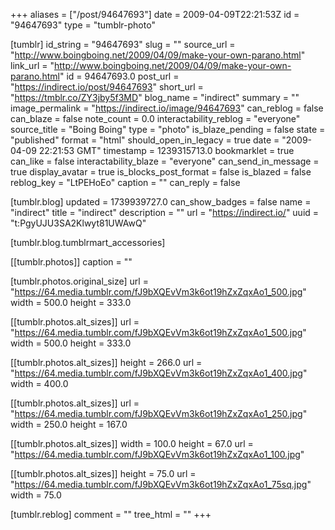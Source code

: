 +++
aliases = ["/post/94647693"]
date = 2009-04-09T22:21:53Z
id = "94647693"
type = "tumblr-photo"

[tumblr]
id_string = "94647693"
slug = ""
source_url = "http://www.boingboing.net/2009/04/09/make-your-own-parano.html"
link_url = "http://www.boingboing.net/2009/04/09/make-your-own-parano.html"
id = 94647693.0
post_url = "https://indirect.io/post/94647693"
short_url = "https://tmblr.co/ZY3jby5f3MD"
blog_name = "indirect"
summary = ""
image_permalink = "https://indirect.io/image/94647693"
can_reblog = false
can_blaze = false
note_count = 0.0
interactability_reblog = "everyone"
source_title = "Boing Boing"
type = "photo"
is_blaze_pending = false
state = "published"
format = "html"
should_open_in_legacy = true
date = "2009-04-09 22:21:53 GMT"
timestamp = 1239315713.0
bookmarklet = true
can_like = false
interactability_blaze = "everyone"
can_send_in_message = true
display_avatar = true
is_blocks_post_format = false
is_blazed = false
reblog_key = "LtPEHoEo"
caption = ""
can_reply = false

[tumblr.blog]
updated = 1739939727.0
can_show_badges = false
name = "indirect"
title = "indirect"
description = ""
url = "https://indirect.io/"
uuid = "t:PgyUJU3SA2Klwyt81UWAwQ"

[tumblr.blog.tumblrmart_accessories]

[[tumblr.photos]]
caption = ""

[tumblr.photos.original_size]
url = "https://64.media.tumblr.com/fJ9bXQEvVm3k6ot19hZxZqxAo1_500.jpg"
width = 500.0
height = 333.0

[[tumblr.photos.alt_sizes]]
url = "https://64.media.tumblr.com/fJ9bXQEvVm3k6ot19hZxZqxAo1_500.jpg"
width = 500.0
height = 333.0

[[tumblr.photos.alt_sizes]]
height = 266.0
url = "https://64.media.tumblr.com/fJ9bXQEvVm3k6ot19hZxZqxAo1_400.jpg"
width = 400.0

[[tumblr.photos.alt_sizes]]
url = "https://64.media.tumblr.com/fJ9bXQEvVm3k6ot19hZxZqxAo1_250.jpg"
width = 250.0
height = 167.0

[[tumblr.photos.alt_sizes]]
width = 100.0
height = 67.0
url = "https://64.media.tumblr.com/fJ9bXQEvVm3k6ot19hZxZqxAo1_100.jpg"

[[tumblr.photos.alt_sizes]]
height = 75.0
url = "https://64.media.tumblr.com/fJ9bXQEvVm3k6ot19hZxZqxAo1_75sq.jpg"
width = 75.0

[tumblr.reblog]
comment = ""
tree_html = ""
+++
